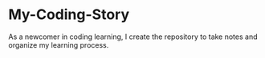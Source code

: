# My-Coding-Story
As a newcomer in coding learning, I create the repository to take notes and organize my learning process.
